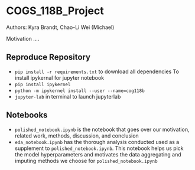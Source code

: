 # COGS_118B_Project
Authors: Kyra Brandt, Chao-Li Wei (Michael)

Motivation ....

## Reproduce Repository
* `pip install -r requirements.txt` to download all dependencies
To install ipykernal for jupyter notebook
* `pip install ipykernel` 
* `python -m ipykernel install --user --name=cog118b` 
* `jupyter-lab` in terminal to launch jupyterlab
## Notebooks
* `polished_notebook.ipynb` is the notebook that goes over our motivation, related work, methods, discussion, and conclusion
* `eda_notebook.ipynb` has the thorough analysis conducted used as a supplement to `polished_notebook.ipynb`. This notebook helps us pick the model hyperparameters and motivates the data aggregating and imputing methods we choose for `polished_notebook.ipynb`
 